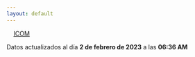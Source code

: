```yaml
---
layout: default
---
```

<a href="planes/ICOM/" style="padding: 1rem;">ICOM</a>
<p class_="text-center text-muted">Datos actualizados al día <b>2 de febrero de 2023</b> a las <b>06:36 AM</b></p>